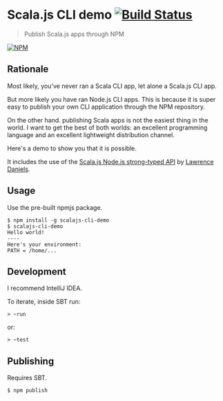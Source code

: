 # Scala.js CLI demo [![Build Status](https://travis-ci.org/ScalaWilliam/scalajs-cli-demo.svg?branch=master)](https://travis-ci.org/ScalaWilliam/scalajs-cli-demo)

> Publish Scala.js apps through NPM

[![NPM](https://nodei.co/npm/scalajs-cli-demo.png?compact=true)](https://nodei.co/npm/scalajs-cli-demo/)

## Rationale
 
Most likely, you've never ran a Scala CLI app, let alone a Scala.js CLI app.

But more likely you have ran Node.js CLI apps. This is because it is super
easy to publish your own CLI application through the NPM repository.

On the other hand. publishing Scala apps is not the easiest thing in the world.
I want to get the best of both worlds: an excellent programming language
and an excellent lightweight distribution channel.

Here's a demo to show you that it is possible.

It includes the use of the [Scala.js Node.js strong-typed API](https://github.com/scalajs-io/nodejs)
by [Lawrence Daniels](https://github.com/ldaniels528).

## Usage
Use the pre-built npmjs package.

```
$ npm install -g scalajs-cli-demo
$ scalajs-cli-demo
Hello world!
----
Here's your environment:
PATH = /home/...
```

## Development
I recommend IntelliJ IDEA. 

To iterate, inside SBT run:
```
> ~run
```

or:

```
> ~test
```

## Publishing
Requires SBT.

```
$ npm publish
```
